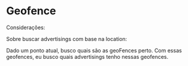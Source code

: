 # Geofence

Considerações:

Sobre buscar advertisings com base na location:

Dado um ponto atual, busco quais são as geoFences perto. Com essas geofences, eu busco quais advertisings tenho nessas
geofences.